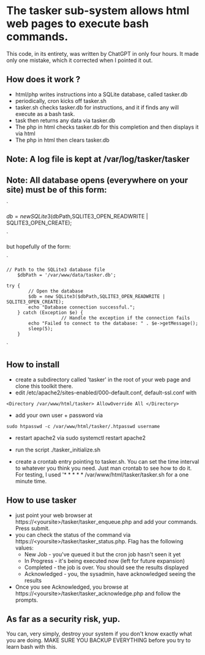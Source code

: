 # The tasker sub-system allows html web pages to execute bash commands.

This code, in its entirety, was written by ChatGPT in only four hours. It made only one
mistake, which it corrected when I pointed it out.

## How does it work ?

  * html/php writes instructions into a SQLite database, called tasker.db
  * periodically, cron kicks off tasker.sh
  * tasker.sh checks tasker.db for instructions, and it if finds any will execute as a bash task.
  * task then returns any data via tasker.db
  * The php in html checks tasker.db for this completion and then displays it via html
  * The php in html then clears tasker.db

## Note: A log file is kept at /var/log/tasker/tasker
## Note: All database opens (everywhere on your site) must be of this form:

`

  $db = new SQLite3($dbPath,SQLITE3_OPEN_READWRITE | SQLITE3_OPEN_CREATE);

`

but hopefully of the form:

`

	// Path to the SQLite3 database file
        $dbPath = '/var/www/data/tasker.db';

	try {
            // Open the database
            $db = new SQLite3($dbPath,SQLITE3_OPEN_READWRITE | SQLITE3_OPEN_CREATE);
            echo "Database connection successful.";
	    } catch (Exception $e) {
                       	// Handle the exception if the connection fails
			echo "Failed to connect to the database: " . $e->getMessage();
			sleep(5);
	    }

`

## How to install

  * create a subdirectory called 'tasker' in the root of your web page and
    clone this toolkit there.
  * edit /etc/apache2/sites-enabled/000-default.conf, default-ssl.conf with

`
  <Directory /var/www/html/tasker>
      AllowOverride All
  </Directory>
`

  * add your own user + password via

`
    sudo htpasswd -c /var/www/html/tasker/.htpasswd username
`

  * restart apache2 via sudo systemctl restart apache2

  * run the script ./tasker_initialize.sh

  * create a crontab entry pointing to tasker.sh. You can set the time interval to whatever you think you need. Just man crontab to see how to do it. For testing, I used '* * * * * /var/www/html/tasker/tasker.sh for a one minute time.

## How to use tasker

  * just point your web browser at https://\<yoursite\>/tasker/tasker_enqueue.php and add your commands. Press submit.
  * you can check the status of the command via https://\<yoursite\>/tasker/tasker_status.php. Flag has the following values:
	- New Job - you've queued it but the cron job hasn't seen it yet
	- In Progress - it's being executed now (left for future expansion)
	- Completed - the job is over. You should see the results displayed
	- Acknowledged - you, the sysadmin, have acknowledged seeing the results
  * Once you see Acknowledged, you browse at https://\<yoursite\>/tasker/tasker_acknowledge.php and follow the prompts.

## As far as a security risk, yup.

  You can, very simply, destroy your system if you don't know exactly what you are doing. MAKE SURE YOU BACKUP EVERYTHING before you try to learn bash with this.


